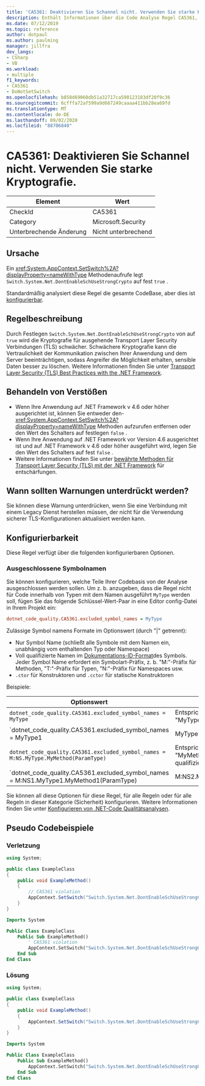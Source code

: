 ```yaml
---
title: 'CA5361: Deaktivieren Sie Schannel nicht. Verwenden Sie starke Kryptografie.'
description: Enthält Informationen über die Code Analyse Regel CA5361, einschließlich der Gründe, der Behebung von Verstößen und der Zeit, zu der Sie unterdrückt werden soll.
ms.date: 07/12/2019
ms.topic: reference
author: dotpaul
ms.author: paulming
manager: jillfra
dev_langs:
- CSharp
- VB
ms.workload:
- multiple
f1_keywords:
- CA5361
- DoNotSetSwitch
ms.openlocfilehash: b858d69060db51a32717ca590123183df20f9c36
ms.sourcegitcommit: 6cfffa72af599a9d667249caaaa411bb28ea69fd
ms.translationtype: MT
ms.contentlocale: de-DE
ms.lasthandoff: 09/02/2020
ms.locfileid: "88706840"
---
```

# <a name="ca5361-do-not-disable-schannel-use-of-strong-crypto"></a>CA5361: Deaktivieren Sie Schannel nicht. Verwenden Sie starke Kryptografie.

|Element|Wert|
|-|-|
|CheckId|CA5361|
|Category|Microsoft.Security|
|Unterbrechende Änderung|Nicht unterbrechend|

## <a name="cause"></a>Ursache

Ein <xref:System.AppContext.SetSwitch%2A?displayProperty=nameWithType> Methodenaufrufe legt `Switch.System.Net.DontEnableSchUseStrongCrypto` auf fest `true` .

Standardmäßig analysiert diese Regel die gesamte CodeBase, aber dies ist [konfigurierbar](#configurability).

## <a name="rule-description"></a>Regelbeschreibung

Durch Festlegen `Switch.System.Net.DontEnableSchUseStrongCrypto` von auf `true` wird die Kryptografie für ausgehende Transport Layer Security Verbindungen (TLS) schwächer. Schwächere Kryptografie kann die Vertraulichkeit der Kommunikation zwischen Ihrer Anwendung und dem Server beeinträchtigen, sodass Angreifer die Möglichkeit erhalten, sensible Daten besser zu löschen. Weitere Informationen finden Sie unter [Transport Layer Security (TLS) Best Practices with the .NET Framework](/dotnet/framework/network-programming/tls#switchsystemnetdontenableschusestrongcrypto).

## <a name="how-to-fix-violations"></a>Behandeln von Verstößen

- Wenn Ihre Anwendung auf .NET Framework v 4.6 oder höher ausgerichtet ist, können Sie entweder den- <xref:System.AppContext.SetSwitch%2A?displayProperty=nameWithType> Methoden aufzurufen entfernen oder den Wert des Schalters auf festlegen `false` .
- Wenn Ihre Anwendung auf .NET Framework vor Version 4.6 ausgerichtet ist und auf .NET Framework v 4.6 oder höher ausgeführt wird, legen Sie den Wert des Schalters auf fest `false` .
- Weitere Informationen finden Sie unter [bewährte Methoden für Transport Layer Security (TLS) mit der .NET Framework](/dotnet/framework/network-programming/tls) für entschärfungen.

## <a name="when-to-suppress-warnings"></a>Wann sollten Warnungen unterdrückt werden?

Sie können diese Warnung unterdrücken, wenn Sie eine Verbindung mit einem Legacy Dienst herstellen müssen, der nicht für die Verwendung sicherer TLS-Konfigurationen aktualisiert werden kann.

## <a name="configurability"></a>Konfigurierbarkeit

Diese Regel verfügt über die folgenden konfigurierbaren Optionen.

### <a name="excluded-symbol-names"></a>Ausgeschlossene Symbolnamen

Sie können konfigurieren, welche Teile Ihrer Codebasis von der Analyse ausgeschlossen werden sollen. Um z. b. anzugeben, dass die Regel nicht für Code innerhalb von Typen mit dem Namen ausgeführt `MyType` werden soll, fügen Sie das folgende Schlüssel-Wert-Paar in eine Editor config-Datei in Ihrem Projekt ein:

```ini
dotnet_code_quality.CA5361.excluded_symbol_names = MyType
```

Zulässige Symbol namens Formate im Optionswert (durch "|" getrennt):
- Nur Symbol Name (schließt alle Symbole mit dem Namen ein, unabhängig vom enthaltenden Typ oder Namespace)
- Voll qualifizierte Namen im [Dokumentations-ID-Format](https://github.com/dotnet/csharplang/blob/master/spec/documentation-comments.md#id-string-format)des Symbols. Jeder Symbol Name erfordert ein Symbolart-Präfix, z. b. "M:"-Präfix für Methoden, "T:"-Präfix für Typen, "N:"-Präfix für Namespaces usw.
- `.ctor` für Konstruktoren und `.cctor` für statische Konstruktoren

Beispiele:

| Optionswert | Zusammenfassung |
| --- | --- |
|`dotnet_code_quality.CA5361.excluded_symbol_names = MyType` | Entspricht allen Symbolen mit dem Namen "MyType" in der Kompilierung.
|`dotnet_code_quality.CA5361.excluded_symbol_names = MyType1|MyType2` | Entspricht allen Symbolen mit dem Namen "MyType1" oder "MyType2" in der Kompilierung.
|`dotnet_code_quality.CA5361.excluded_symbol_names = M:NS.MyType.MyMethod(ParamType)` | Entspricht der bestimmten Methode "MyMethod" mit der angegebenen voll qualifizierten Signatur.
|`dotnet_code_quality.CA5361.excluded_symbol_names = M:NS1.MyType1.MyMethod1(ParamType)|M:NS2.MyType2.MyMethod2(ParamType)` | Entspricht den spezifischen Methoden "MyMethod1" und "MyMethod2" mit der entsprechenden voll qualifizierten Signatur.

Sie können all diese Optionen für diese Regel, für alle Regeln oder für alle Regeln in dieser Kategorie (Sicherheit) konfigurieren. Weitere Informationen finden Sie unter [Konfigurieren von .NET-Code Qualitätsanalysen](configure-fxcop-analyzers.md).

## <a name="pseudo-code-examples"></a>Pseudo Codebeispiele

### <a name="violation"></a>Verletzung

```csharp
using System;

public class ExampleClass
{
    public void ExampleMethod()
    {
        // CA5361 violation
        AppContext.SetSwitch("Switch.System.Net.DontEnableSchUseStrongCrypto", true);
    }
}
```

```vb
Imports System

Public Class ExampleClass
    Public Sub ExampleMethod()
        ' CA5361 violation
        AppContext.SetSwitch("Switch.System.Net.DontEnableSchUseStrongCrypto", true)
    End Sub
End Class
```

### <a name="solution"></a>Lösung

```csharp
using System;

public class ExampleClass
{
    public void ExampleMethod()
    {
        AppContext.SetSwitch("Switch.System.Net.DontEnableSchUseStrongCrypto", false);
    }
}
```

```vb
Imports System

Public Class ExampleClass
    Public Sub ExampleMethod()
        AppContext.SetSwitch("Switch.System.Net.DontEnableSchUseStrongCrypto", false)
    End Sub
End Class
```
